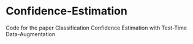 # Confidence-Estimation
Code for the paper Classification Confidence Estimation with Test-Time Data-Augmentation
